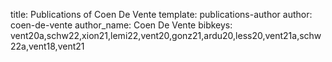 title: Publications of Coen De Vente
template: publications-author
author: coen-de-vente
author_name: Coen De Vente
bibkeys: vent20a,schw22,xion21,lemi22,vent20,gonz21,ardu20,less20,vent21a,schw22a,vent18,vent21